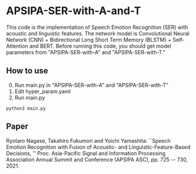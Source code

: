 # APSIPA-SER-with-A-and-T

This code is the implementation of Speech Emotion Recognition (SER) with acoustic and linguistic features.
The network model is Convolutional Neural Network (CNN) + Bidirectional Long Short Term Memory (BLSTM) + Self-Attention and BERT.
Before running this code, you should get model parameters from "APSIPA-SER-with-A" and "APSIPA-SER-with-T."

## How to use

0. Run main.py in "APSIPA-SER-with-A" and "APSIPA-SER-with-T" 
1. Edit hyper_param.yaml
2. Run main.py
```
python3 main.py
```
## Paper

Ryotaro Nagase, Takahiro Fukumori and Yoichi Yamashita: ``Speech Emotion Recognition with Fusion of Acoustic- and Linguistic-Feature-Based Decisions, '' Proc. Asia-Pacific Signal and Information Processing Association Annual Summit and Conference (APSIPA ASC), pp. 725 -- 730, 2021.
